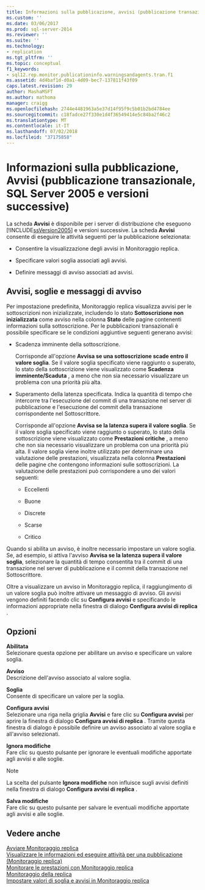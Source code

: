 ```yaml
---
title: Informazioni sulla pubblicazione, avvisi (pubblicazione transazionale, SQL Server 2005 e versioni successive) | Microsoft Docs
ms.custom: ''
ms.date: 03/06/2017
ms.prod: sql-server-2014
ms.reviewer: ''
ms.suite: ''
ms.technology:
- replication
ms.tgt_pltfrm: ''
ms.topic: conceptual
f1_keywords:
- sql12.rep.monitor.publicationinfo.warningsandagents.tran.f1
ms.assetid: 4d4baf1d-d0a1-4d09-bec7-137811f43f09
caps.latest.revision: 29
author: MashaMSFT
ms.author: mathoma
manager: craigg
ms.openlocfilehash: 2744e4481963a5e37d14f95f9c5b01b2bd4784ee
ms.sourcegitcommit: c18fadce27f330e1d4f36549414e5c84ba2f46c2
ms.translationtype: MT
ms.contentlocale: it-IT
ms.lasthandoff: 07/02/2018
ms.locfileid: "37175858"
---
```

# <a name="publication-information-warnings-transactional-publication-sql-server-2005-and-later"></a>Informazioni sulla pubblicazione, Avvisi (pubblicazione transazionale, SQL Server 2005 e versioni successive)
  La scheda **Avvisi** è disponibile per i server di distribuzione che eseguono [!INCLUDE[ssVersion2005](../../includes/ssversion2005-md.md)] e versioni successive. La scheda **Avvisi** consente di eseguire le attività seguenti per la pubblicazione selezionata:  
  
-   Consentire la visualizzazione degli avvisi in Monitoraggio replica.  
  
-   Specificare valori soglia associati agli avvisi.  
  
-   Definire messaggi di avviso associati ad avvisi.  
  
## <a name="warnings-thresholds-and-alerts"></a>Avvisi, soglie e messaggi di avviso  
 Per impostazione predefinita, Monitoraggio replica visualizza avvisi per le sottoscrizioni non inizializzate, includendo lo stato **Sottoscrizione non inizializzata** come avviso nella colonna **Stato** delle pagine contenenti informazioni sulla sottoscrizione. Per le pubblicazioni transazionali è possibile specificare se le condizioni aggiuntive seguenti generano avvisi:  
  
-   Scadenza imminente della sottoscrizione.  
  
     Corrisponde all'opzione **Avvisa se una sottoscrizione scade entro il valore soglia**. Se il valore soglia specificato viene raggiunto o superato, lo stato della sottoscrizione viene visualizzato come **Scadenza imminente/Scaduta** , a meno che non sia necessario visualizzare un problema con una priorità più alta.  
  
-   Superamento della latenza specificata. Indica la quantità di tempo che intercorre tra l'esecuzione del commit di una transazione nel server di pubblicazione e l'esecuzione del commit della transazione corrispondente nel Sottoscrittore.  
  
     Corrisponde all'opzione **Avvisa se la latenza supera il valore soglia**. Se il valore soglia specificato viene raggiunto o superato, lo stato della sottoscrizione viene visualizzato come **Prestazioni critiche** , a meno che non sia necessario visualizzare un problema con una priorità più alta. Il valore soglia viene inoltre utilizzato per determinare una valutazione delle prestazioni, visualizzata nella colonna **Prestazioni** delle pagine che contengono informazioni sulle sottoscrizioni. La valutazione delle prestazioni può corrispondere a uno dei valori seguenti:  
  
    -   Eccellenti  
  
    -   Buone  
  
    -   Discrete  
  
    -   Scarse  
  
    -   Critico  
  
 Quando si abilita un avviso, è inoltre necessario impostare un valore soglia. Se, ad esempio, si attiva l'avviso **Avvisa se la latenza supera il valore soglia**, selezionare la quantità di tempo consentita tra il commit di una transazione nel server di pubblicazione e il commit della transazione nel Sottoscrittore.  
  
 Oltre a visualizzare un avviso in Monitoraggio replica, il raggiungimento di un valore soglia può inoltre attivare un messaggio di avviso. Gli avvisi vengono definiti facendo clic su **Configura avvisi** e specificando le informazioni appropriate nella finestra di dialogo **Configura avvisi di replica** .  
  
## <a name="options"></a>Opzioni  
 **Abilitata**  
 Selezionare questa opzione per abilitare un avviso e specificare un valore soglia.  
  
 **Avviso**  
 Descrizione dell'avviso associato al valore soglia.  
  
 **Soglia**  
 Consente di specificare un valore per la soglia.  
  
 **Configura avvisi**  
 Selezionare una riga nella griglia **Avvisi** e fare clic su **Configura avvisi** per aprire la finestra di dialogo **Configura avvisi di replica** . Tramite questa finestra di dialogo è possibile definire un avviso associato al valore soglia e all'avviso selezionati.  
  
 **Ignora modifiche**  
 Fare clic su questo pulsante per ignorare le eventuali modifiche apportate agli avvisi e alle soglie.  
  
> [!NOTE]  
>  La scelta del pulsante **Ignora modifiche** non influisce sugli avvisi definiti nella finestra di dialogo **Configura avvisi di replica** .  
  
 **Salva modifiche**  
 Fare clic su questo pulsante per salvare le eventuali modifiche apportate agli avvisi e alle soglie.  
  
## <a name="see-also"></a>Vedere anche  
 [Avviare Monitoraggio replica](monitor/start-the-replication-monitor.md)   
 [Visualizzare le informazioni ed eseguire attività per una pubblicazione &#40;Monitoraggio replica&#41;](monitor/view-information-and-perform-tasks-for-a-publication-replication-monitor.md)   
 [Monitorare le prestazioni con Monitoraggio replica](monitor/monitor-performance-with-replication-monitor.md)   
 [Monitoraggio della replica](monitoring-replication.md)   
 [Impostare valori di soglia e avvisi in Monitoraggio replica](monitor/set-thresholds-and-warnings-in-replication-monitor.md)  
  
  
